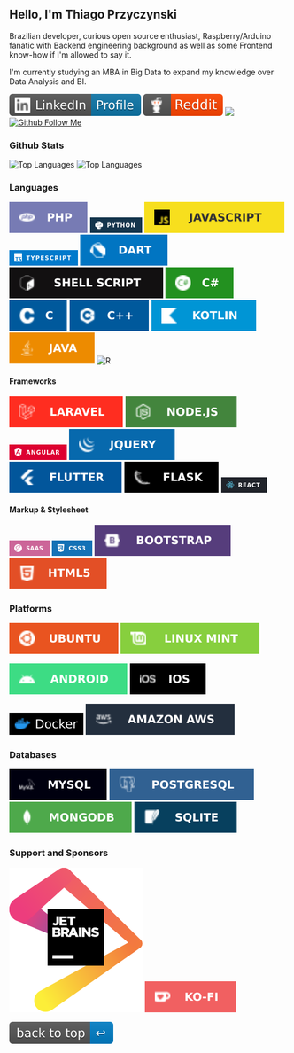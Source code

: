 ## Hello,  I'm Thiago Przyczynski


Brazilian developer, curious open source enthusiast, Raspberry/Arduino fanatic with Backend engineering background as well as some Frontend know-how if I'm allowed to say it.

I'm currently studying an MBA in Big Data to expand my knowledge over Data Analysis and BI.  

[![My LinkedIn Profile](./assets/linkedin.svg)](https://www.linkedin.com/in/thiagoprz/)
[![My Reddit Profile](./assets/reddit.svg)](https://www.reddit.com/user/thiagoprz/)
[![](https://img.shields.io/badge/%20Unsplash-Profile-lightgrey?style=flat-square&logo=Unsplash)](https://unsplash.com/@thiagoprz)
[![Github Follow Me](https://img.shields.io/github/followers/thiagoprz.svg?style=social&label=Follow&maxAge=2592000)](https://www.github.com/thiagoprz/)


### Github Stats
![Top Languages](https://github-readme-stats.vercel.app/api?username=thiagoprz&theme=blue-green)
![Top Languages](https://github-readme-stats.vercel.app/api/top-langs/?username=thiagoprz&theme=blue-green)


### Languages
![PHP](./assets/php.svg)
![Python](./assets/python.png)
![Javascript](./assets/javascript.svg)
![Typescript](./assets/typescript.png)
![Dart](./assets/dart.svg)
![Shell](./assets/shell.svg)
![C Sharp](./assets/c_sharp.svg)
![C](./assets/c.svg)
![C Plus Plus](./assets/c_pp.svg)
![Kotlin](./assets/kotlin.svg)
![Java](./assets/java.svg)
![R](https://img.shields.io/badge/r-%23276DC3.svg?style=for-the-badge&logo=r&logoColor=white)

#### Frameworks
![Laravel](./assets/laravel.svg)
![NodeJS](./assets/node.svg)
![Angular](./assets/angular.png)
![JQuery](./assets/jquery.svg)
![Flutter](./assets/flutter.svg)
![Flask](./assets/flask.svg)
![React](./assets/react.png)


#### Markup & Stylesheet
![Saas](./assets/saas.png)
![CSS3](./assets/css3.png)
![Bootstrap](./assets/bootstrap.svg)
![HTML5](./assets/html5.svg)



### Platforms
![Ubuntu](./assets/ubuntu.svg)
![Linux Mint](./assets/linux_mint.svg)

![Android](./assets/android.svg)
![IOS](./assets/ios.svg)

![AWS](./assets/docker.svg)
![AWS](./assets/aws.svg)


### Databases
![MySQL](./assets/mysql.svg)
![PgSQL](./assets/pgsql.svg)
![Mongo DB](./assets/mongodb.svg)
![SQLite](./assets/sqlite.svg)



### Support and Sponsors
[![Ko-Fi](./assets/jetbrains.svg)](https://www.jetbrains.com/?from=LaravelCrudTools)
[![Ko-Fi](./assets/kofi.svg)](https://ko-fi.com/thiagoprz)



[![Back To Top](./assets/back-to-top.svg)](https://github.com/thiagoprz#hello--im-thiago-przyczynski)



